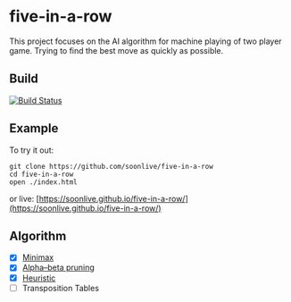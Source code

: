 # five-in-a-row
This project focuses on the AI algorithm for machine playing of two player game. Trying to find the best move as quickly as possible.

## Build
[![Build Status](https://www.travis-ci.org/soonlive/five-in-a-row.svg?branch=master)](https://www.travis-ci.org/soonlive/five-in-a-row)

## Example
To try it out:
```shell
git clone https://github.com/soonlive/five-in-a-row
cd five-in-a-row
open ./index.html
```

or live: [https://soonlive.github.io/five-in-a-row/](https://soonlive.github.io/five-in-a-row/)

## Algorithm
- [x] [Minimax](https://en.wikipedia.org/wiki/Minimax)
- [x] [Alpha–beta pruning](https://en.wikipedia.org/wiki/Alpha%E2%80%93beta_pruning)
- [x] [Heuristic](https://en.wikipedia.org/wiki/Killer_heuristic)
- [ ] Transposition Tables
